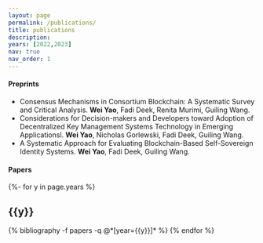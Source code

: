 ```yaml
---
layout: page
permalink: /publications/
title: publications
description:
years: [2022,2023]
nav: true
nav_order: 1
---
```

<!-- _pages/publications.md -->

#### Preprints
<!-- - A survey on consortium blockchain consensus mechanisms. **Wei Yao**, Junyi Ye, Renita Murimi, Guiling Wang. [[arxiv](https://arxiv.org/abs/2102.12058)] -->
- Consensus Mechanisms in Consortium Blockchain: A Systematic Survey and Critical Analysis. **Wei Yao**, Fadi Deek, Renita Murimi, Guiling Wang. 
- Considerations for Decision-makers and Developers toward Adoption of Decentralized Key Management Systems Technology in Emerging Applicationsl. **Wei Yao**, Nicholas Gorlewski, Fadi Deek, Guiling Wang.
- A Systematic Approach for Evaluating Blockchain-Based Self-Sovereign Identity Systems. **Wei Yao**, Fadi Deek, Guiling Wang.

#### Papers
<div class="publications">

{%- for y in page.years %}
  <h2 class="year">{{y}}</h2>
  {% bibliography -f papers -q @*[year={{y}}]* %}
{% endfor %}

</div>

